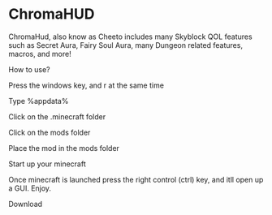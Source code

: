 # ChromaHUD

ChromaHud, also know as Cheeto includes many Skyblock QOL features such as Secret Aura, Fairy Soul Aura, many Dungeon related features, macros, and more!

How to use?

Press the windows key, and r at the same time

Type %appdata%

Click on the .minecraft folder

Click on the mods folder

Place the mod in the mods folder

Start up your minecraft

Once minecraft is launched press the right control (ctrl) key, and itll open up a GUI. Enjoy.

Download
